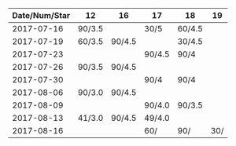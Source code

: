 Date/Num/Star   | 12     | 16     | 17     | 18     | 19     |
----------------|--------|--------|--------|--------|--------|
2017-07-16      | 90/3.5 |        | 30/5   | 60/4.5 |        |
2017-07-19      | 60/3.5 | 90/4.5 |        | 30/4.5 |        |
2017-07-23      |        |        | 90/4.5 | 90/4   |        |
2017-07-26      | 90/3.5 | 90/4.5 |        |        |        |
2017-07-30      |        |        | 90/4   | 90/4   |        |
2017-08-06      | 90/3.0 | 90/4.5 |        |        |        |
2017-08-09      |        |        | 90/4.0 | 90/3.5 |        |
2017-08-13      | 41/3.0 | 90/4.5 | 49/4.0 |        |        |
2017-08-16      |        |        | 60/    | 90/    | 30/    |

